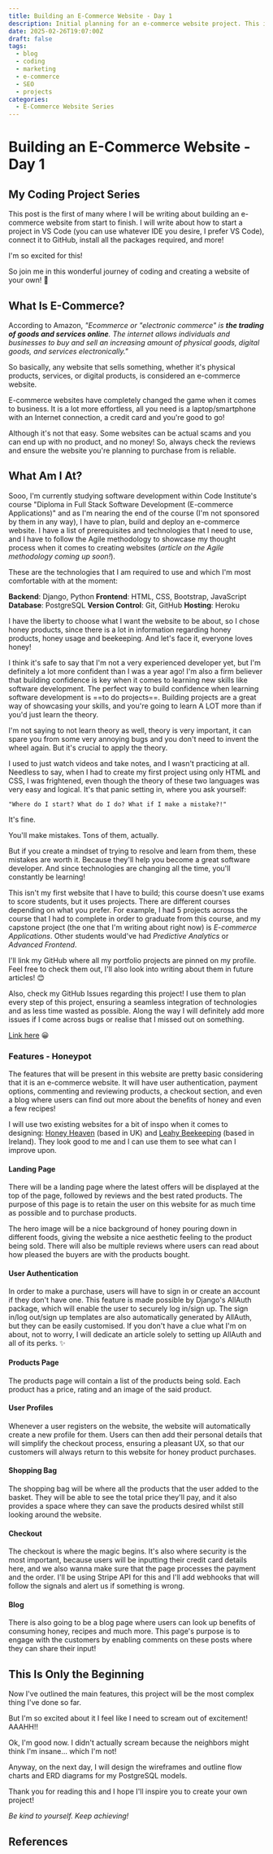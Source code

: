 ```yaml
---
title: Building an E-Commerce Website - Day 1
description: Initial planning for an e-commerce website project. This includes coding technologies used like Django and website features like user authentication.
date: 2025-02-26T19:07:00Z
draft: false
tags:
  - blog
  - coding
  - marketing
  - e-commerce
  - SEO
  - projects
categories:
  - E-Commerce Website Series
---
```



# Building an E-Commerce Website - Day 1

## My Coding Project Series

This post is the first of many where I will be writing about building an e-commerce website from start to finish. I will write about how to start a project in VS Code (you can use whatever IDE you desire, I prefer VS Code), connect it to GitHub, install all the packages required, and more! 

I'm so excited for this! 

So join me in this wonderful journey of coding and creating a website of your own! 💜
## What Is E-Commerce?

According to Amazon, *"Ecommerce or "electronic commerce" is **the trading of goods and services online**. The internet allows individuals and businesses to buy and sell an increasing amount of physical goods, digital goods, and services electronically."*

So basically, any website that sells something, whether it's physical products, services, or digital products, is considered an e-commerce website.

E-commerce websites have completely changed the game when it comes to business. It is a lot more effortless, all you need is a laptop/smartphone with an Internet connection, a credit card and you're good to go! 

Although it's not that easy. Some websites can be actual scams and you can end up with no product, and no money! So, always check the reviews and ensure the website you're planning to purchase from is reliable.

## What Am I At?

Sooo, I'm currently studying software development within Code Institute's course "Diploma in Full Stack Software Development (E-commerce Applications)" and as I'm nearing the end of the course (I'm not sponsored by them in any way), I have to plan, build and deploy an e-commerce website. I have a list of prerequisites and technologies that I need to use, and I have to follow the Agile methodology to showcase my thought process when it comes to creating websites (*article on the Agile methodology coming up soon!*).

These are the technologies that I am required to use and which I'm most comfortable with at the moment:

**Backend**: Django, Python
**Frontend**: HTML, CSS, Bootstrap, JavaScript
**Database**: PostgreSQL
**Version Control**: Git, GitHub
**Hosting**: Heroku

I have the liberty to choose what I want the website to be about, so I chose honey products, since there is a lot in information regarding honey products, honey usage and beekeeping. And let's face it, everyone loves honey!

I think it's safe to say that I'm not a very experienced developer yet, but I'm definitely a lot more confident than I was a year ago! I'm also a firm believer that building confidence is key when it comes to learning new skills like software development. The perfect way to build confidence when learning software development is ==to do projects==. Building projects are a great way of showcasing your skills, and you're going to learn A LOT more than if you'd just learn the theory.

I'm not saying to not learn theory as well, theory is very important, it can spare you from some very annoying bugs and you don't need to invent the wheel again. But it's crucial to apply the theory.

I used to just watch videos and take notes, and I wasn't practicing at all. Needless to say, when I had to create my first project using only HTML and CSS, I was frightened, even though the theory of these two languages was very easy and logical. It's that panic setting in, where you ask yourself: 

	"Where do I start? What do I do? What if I make a mistake?!"

It's fine. 

You'll make mistakes. Tons of them, actually.

But if you create a mindset of trying to resolve and learn from them, these mistakes are worth it. Because they'll help you become a great software developer. And since technologies are changing all the time, you'll constantly be learning! 

This isn't my first website that I have to build; this course doesn't use exams to score students, but it uses projects. There are different courses depending on what you prefer. For example, I had 5 projects across the course that I had to complete in order to graduate from this course, and my capstone project (the one that I'm writing about right now) is *E-commerce Applications*. Other students would've had *Predictive Analytics* or *Advanced Frontend*. 

I'll link my GitHub where all my portfolio projects are pinned on my profile. Feel free to check them out, I'll also look into writing about them in future articles! 😊

Also, check my GitHub Issues regarding this project! I use them to plan every step of this project, ensuring a seamless integration of technologies and as less time wasted as possible. Along the way I will definitely add more issues if I come across bugs or realise that I missed out on something.

[Link here](https://github.com/petra66orii/honeypot/issues) 😀
### Features - Honeypot

The features that will be present in this website are pretty basic considering that it is an e-commerce website. It will have user authentication, payment options, commenting and reviewing products, a checkout section, and even a blog where users can find out more about the benefits of honey and even a few recipes!

I will use two existing websites for a bit of inspo when it comes to designing: [Honey Heaven](https://www.honeyheaven.co.uk/) (based in UK) and [Leahy Beekeeping](https://www.leahybeekeeping.com/) (based in Ireland). They look good to me and I can use them to see what can I improve upon. 

#### Landing Page

There will be a landing page where the latest offers will be displayed at the top of the page,
followed by reviews and the best rated products. The purpose of this page is to retain the user on this website for as much time as possible and to purchase products.

The hero image will be a nice background of honey pouring down in different foods, giving the website a nice aesthetic feeling to the product being sold. There will also be multiple reviews where users can read about how pleased the buyers are with the products bought.

#### User Authentication

In order to make a purchase, users will have to sign in or create an account if they don't have one. This feature is made possible by Django's AllAuth package, which will enable the user to securely log in/sign up. The sign in/log out/sign up templates are also automatically generated by AllAuth, but they can be easily customised. If you don't have a clue what I'm on about, not to worry, I will dedicate an article solely to setting up AllAuth and all of its perks. ✨
#### Products Page

The products page will contain a list of the products being sold. Each product has a price, rating and an image of the said product.

#### User Profiles

Whenever a user registers on the website, the website will automatically create a new profile for them. Users can then add their personal details that will simplify the checkout process, ensuring a pleasant UX, so that our customers will always return to this website for honey product purchases. 

#### Shopping Bag

The shopping bag will be where all the products that the user added to the basket. They will be able to see the total price they'll pay, and it also provides a space where they can save the products desired whilst still looking around the website.

#### Checkout

The checkout is where the magic begins. It's also where security is the most important, because users will be inputting their credit card details here, and we also wanna make sure that the page processes the payment and the order. I'll be using Stripe API for this and I'll add webhooks that will follow the signals and alert us if something is wrong.

#### Blog

There is also going to be a blog page where users can look up benefits of consuming honey, recipes and much more. This page's purpose is to engage with the customers by enabling comments on these posts where they can share their input! 
## This Is Only the Beginning

Now I've outlined the main features, this project will be the most complex thing I've done so far.

But I'm so excited about it I feel like I need to scream out of excitement! AAAHH!!

Ok, I'm good now. I didn't actually scream because the neighbors might think I'm insane... which I'm not!

Anyway, on the next day, I will design the wireframes and outline flow charts and ERD diagrams for my PostgreSQL models.

Thank you for reading this and I hope I'll inspire you to create your own project!

*Be kind to yourself. Keep achieving!*
## References